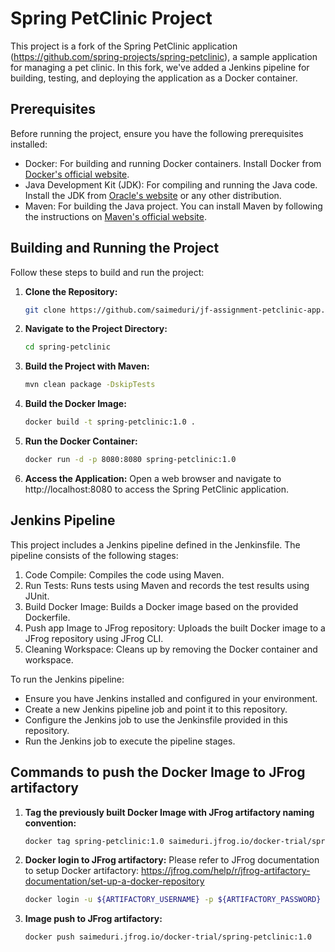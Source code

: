 # Spring PetClinic Project

This project is a fork of the Spring PetClinic application (https://github.com/spring-projects/spring-petclinic), a sample application for managing a pet clinic. In this fork, we've added a Jenkins pipeline for building, testing, and deploying the application as a Docker container.

## Prerequisites

Before running the project, ensure you have the following prerequisites installed:

- Docker: For building and running Docker containers. Install Docker from [Docker's official website](https://www.docker.com/get-started).
- Java Development Kit (JDK): For compiling and running the Java code. Install the JDK from [Oracle's website](https://www.oracle.com/java/technologies/javase-downloads.html) or any other distribution.
- Maven: For building the Java project. You can install Maven by following the instructions on [Maven's official website](https://maven.apache.org/download.cgi).

## Building and Running the Project

Follow these steps to build and run the project:

1. **Clone the Repository:**

   ```bash
   git clone https://github.com/saimeduri/jf-assignment-petclinic-app.git

2. **Navigate to the Project Directory:**
   
   ```bash
   cd spring-petclinic

3. **Build the Project with Maven:**
   
   ```bash
   mvn clean package -DskipTests

4. **Build the Docker Image:**
   
   ```bash
   docker build -t spring-petclinic:1.0 .

5. **Run the Docker Container:**

   ```bash
   docker run -d -p 8080:8080 spring-petclinic:1.0

6. **Access the Application:**
Open a web browser and navigate to http://localhost:8080 to access the Spring PetClinic application.

## Jenkins Pipeline

This project includes a Jenkins pipeline defined in the Jenkinsfile. The pipeline consists of the following stages:
1. Code Compile: Compiles the code using Maven.
2. Run Tests: Runs tests using Maven and records the test results using JUnit.
3. Build Docker Image: Builds a Docker image based on the provided Dockerfile.
4. Push app Image to JFrog repository: Uploads the built Docker image to a JFrog repository using JFrog CLI.
5. Cleaning Workspace: Cleans up by removing the Docker container and workspace.

To run the Jenkins pipeline:
- Ensure you have Jenkins installed and configured in your environment.
- Create a new Jenkins pipeline job and point it to this repository.
- Configure the Jenkins job to use the Jenkinsfile provided in this repository.
- Run the Jenkins job to execute the pipeline stages.

## Commands to push the Docker Image to JFrog artifactory

1. **Tag the previously built Docker Image with JFrog artifactory naming convention:**

   ```bash
   docker tag spring-petclinic:1.0 saimeduri.jfrog.io/docker-trial/spring-petclinic:1.0

2. **Docker login to JFrog artifactory:**
Please refer to JFrog documentation to setup Docker artifactory: https://jfrog.com/help/r/jfrog-artifactory-documentation/set-up-a-docker-repository

   ```bash
   docker login -u ${ARTIFACTORY_USERNAME} -p ${ARTIFACTORY_PASSWORD} ${JFROG_URL}

3. **Image push to JFrog artifactory:**

   ```bash
   docker push saimeduri.jfrog.io/docker-trial/spring-petclinic:1.0


